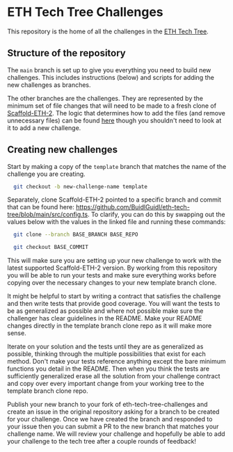 # ETH Tech Tree Challenges
This repository is the home of all the challenges in the [ETH Tech Tree](https://github.com/BuidlGuidl/eth-tech-tree).

## Structure of the repository
The `main` branch is set up to give you everything you need to build new challenges. This includes instructions (below) and scripts for adding the new challenges as branches.

The other branches are the challenges. They are represented by the minimum set of file changes that will need to be made to a fresh clone of [Scaffold-ETH-2](https://github.com/scaffold-eth/scaffold-eth-2). The logic that determines how to add the files (and remove unnecessary files) can be found [here](https://github.com/BuidlGuidl/eth-tech-tree/blob/main/src/utils/setupChallenge.ts) though you shouldn't need to look at it to add a new challenge.

## Creating new challenges
Start by making a copy of the `template` branch that matches the name of the challenge you are creating.
```bash
  git checkout -b new-challenge-name template
```

Separately, clone Scaffold-ETH-2 pointed to a specific branch and commit that can be found here: https://github.com/BuidlGuidl/eth-tech-tree/blob/main/src/config.ts. To clarify, you can do this by swapping out the values below with the values in the linked file and running these commands:
```bash
  git clone --branch BASE_BRANCH BASE_REPO 

  git checkout BASE_COMMIT
```
This will make sure you are setting up your new challenge to work with the latest supported Scaffold-ETH-2 version. By working from this repository you will be able to run your tests and make sure everything works before copying over the necessary changes to your new template branch clone.

It might be helpful to start by writing a contract that satisfies the challenge and then write tests that provide good coverage. You will want the tests to be as generalized as possible and where not possible make sure the challenger has clear guidelines in the README. Make your README changes directly in the template branch clone repo as it will make more sense. 

Iterate on your solution and the tests until they are as generalized as possible, thinking through the multiple possibilities that exist for each method. Don't make your tests reference anything except the bare minimum functions you detail in the README. Then when you think the tests are sufficiently generalized erase all the solution from your challenge contract and copy over every important change from your working tree to the template branch clone repo.

Publish your new branch to your fork of eth-tech-tree-challenges and create an issue in the original repository asking for a branch to be created for your challenge. Once we have created the branch and responded to your issue then you can submit a PR to the new branch that matches your challenge name. We will review your challenge and hopefully be able to add your challenge to the tech tree after a couple rounds of feedback!
